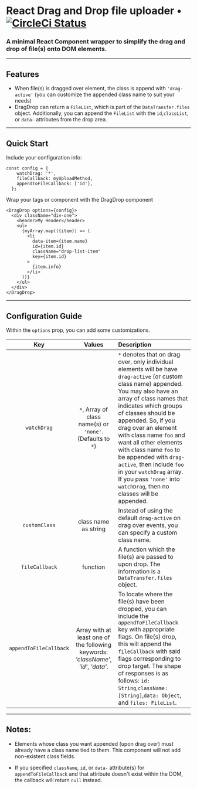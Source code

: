 # React Drag and Drop file uploader • [![CircleCi Status](https://circleci.com/gh/MisterPea/DragDrop.svg?style=svg)](https://circleci.com/gh/MisterPea/DragDrop)

### A minimal React Component wrapper to simplify the drag and drop of file(s) onto DOM elements.

---
## Features
* When file(s) is dragged over element, the class is append with `'drag-active'` (you can customize the appended class name to suit your needs)
* DragDrop can return a `FileList`, which is part of the `DataTransfer.files` object. Additionally, you can append the `FileList` with the `id`,`classList`, or `data-` attributes from the drop area.

---
## Quick Start
Include your configuration info:
```
const config = {
    watchDrag: '*',
    fileCallback: myUploadMethod,
    appendToFileCallback: ['id'],
  };
```
Wrap your tags or component with the DragDrop component
```
<DragDrop options={config}>
  <div className="div-one">
    <header>My Header</header>
    <ul>
      {myArray.map(({item}) => (
        <li
          data-item={item.name}
          id={item.id}
          className="drop-list-item"
          key={item.id}
        >
          {item.info}
        </li>
      ))}
    </ul>
  </div>
</DragDrop>
```
---
## Configuration Guide
Within the `options` prop, you can add some customizations.

| Key   | Values | Description |
|:-------:|:---------------:|:-------- |
|`watchDrag`| `*`, Array of class name(s) or `'none'`. (Defaults to `*`) | `*` denotes that on drag over, only individual elements will be have `drag-active` (or custom class name) appended. You may also have an array of class names that indicates which groups of classes should be appended. So, if you drag over an element with class name `foo` and want all other elements with class name `foo` to be appended with `drag-active`, then include `foo` in your `watchDrag` array. If you pass `'none'` into `watchDrag`, then no classes will be appended.
|`customClass`|class name as string| Instead of using the default `drag-active` on drag over events, you can specify a custom class name.
|`fileCallback`|function|A function which the file(s) are passed to upon drop. The information is a `DataTransfer.files` object. |
|`appendToFileCallback`|Array with at least one of the following keywords: _'className'_, _'id'_, _'data'_.|To locate where the file(s) have been dropped, you can include the `appendToFileCallback` key with appropriate flags. On file(s) drop, this will append the `fileCallback` with said flags corresponding to drop target. The shape of responses is as follows: `id: String`,`className: [String]`,`data: Object`, and `files: FileList`.

---
## Notes:
* Elements whose class you want appended (upon drag over) must already have a class name tied to them. This component will not add non-existent class fields.

* If you specified `className`, `id`, or `data-` attribute(s) for `appendToFileCallback` and that attribute doesn't exist within the DOM, the callback will return `null` instead.